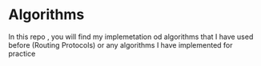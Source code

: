 # Algorithms
In this repo , you will find my implemetation od algorithms that I have used before (Routing Protocols) or any algorithms I have implemented for practice 
